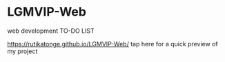 # LGMVIP-Web
web development
TO-DO LIST


https://rutikatonge.github.io/LGMVIP-Web/ tap here for a quick preview of my project
